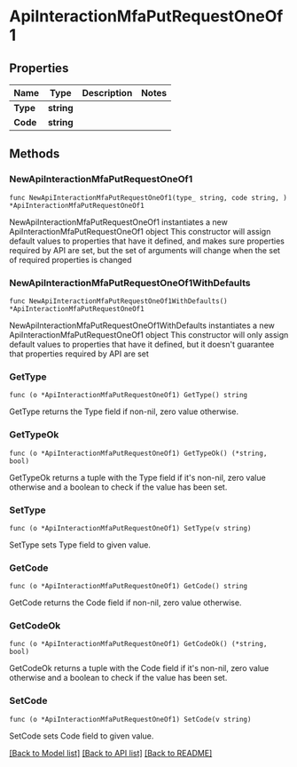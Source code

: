 # ApiInteractionMfaPutRequestOneOf1

## Properties

Name | Type | Description | Notes
------------ | ------------- | ------------- | -------------
**Type** | **string** |  | 
**Code** | **string** |  | 

## Methods

### NewApiInteractionMfaPutRequestOneOf1

`func NewApiInteractionMfaPutRequestOneOf1(type_ string, code string, ) *ApiInteractionMfaPutRequestOneOf1`

NewApiInteractionMfaPutRequestOneOf1 instantiates a new ApiInteractionMfaPutRequestOneOf1 object
This constructor will assign default values to properties that have it defined,
and makes sure properties required by API are set, but the set of arguments
will change when the set of required properties is changed

### NewApiInteractionMfaPutRequestOneOf1WithDefaults

`func NewApiInteractionMfaPutRequestOneOf1WithDefaults() *ApiInteractionMfaPutRequestOneOf1`

NewApiInteractionMfaPutRequestOneOf1WithDefaults instantiates a new ApiInteractionMfaPutRequestOneOf1 object
This constructor will only assign default values to properties that have it defined,
but it doesn't guarantee that properties required by API are set

### GetType

`func (o *ApiInteractionMfaPutRequestOneOf1) GetType() string`

GetType returns the Type field if non-nil, zero value otherwise.

### GetTypeOk

`func (o *ApiInteractionMfaPutRequestOneOf1) GetTypeOk() (*string, bool)`

GetTypeOk returns a tuple with the Type field if it's non-nil, zero value otherwise
and a boolean to check if the value has been set.

### SetType

`func (o *ApiInteractionMfaPutRequestOneOf1) SetType(v string)`

SetType sets Type field to given value.


### GetCode

`func (o *ApiInteractionMfaPutRequestOneOf1) GetCode() string`

GetCode returns the Code field if non-nil, zero value otherwise.

### GetCodeOk

`func (o *ApiInteractionMfaPutRequestOneOf1) GetCodeOk() (*string, bool)`

GetCodeOk returns a tuple with the Code field if it's non-nil, zero value otherwise
and a boolean to check if the value has been set.

### SetCode

`func (o *ApiInteractionMfaPutRequestOneOf1) SetCode(v string)`

SetCode sets Code field to given value.



[[Back to Model list]](../README.md#documentation-for-models) [[Back to API list]](../README.md#documentation-for-api-endpoints) [[Back to README]](../README.md)


